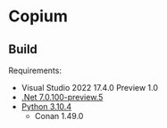 # Copium

## Build

Requirements:
- Visual Studio 2022 17.4.0 Preview 1.0
- [.Net 7.0.100-preview.5](https://dotnet.microsoft.com/en-us/download/dotnet/7.0)
- [Python 3.10.4](https://www.python.org/downloads/)
  - Conan 1.49.0
